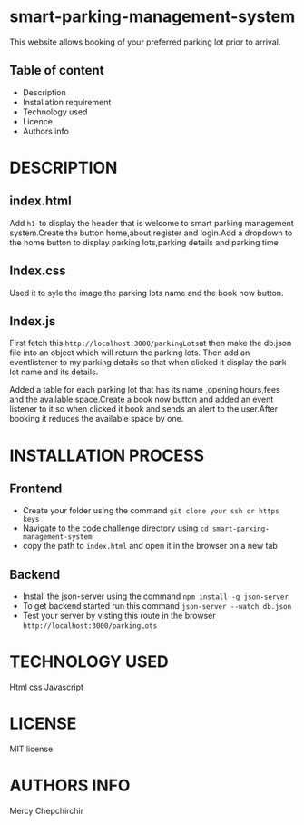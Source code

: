 # smart-parking-management-system
This website allows booking of your preferred parking lot prior to arrival.

## Table of content
* Description 
* Installation requirement
* Technology used
* Licence
* Authors info

# DESCRIPTION
## index.html
Add `h1 `to display the header that is welcome to smart parking management system.Create the button home,about,register and login.Add a dropdown to the home button to display parking lots,parking details and parking time
## Index.css
Used it to syle the image,the parking lots name and the book now button.

## Index.js 
First fetch this `http://localhost:3000/parkingLots`at then make the db.json file into an object which will return the parking lots. Then add an eventlistener to my parking details so that when clicked it display the park lot name and its details.

Added a table for each parking lot that has its name ,opening hours,fees and the available space.Create a book now button and added an event listener to it so when clicked it book and sends an alert to the user.After booking it reduces the available space by one.

# INSTALLATION PROCESS
## Frontend
* Create your folder using the command `git clone your ssh or https keys`
* Navigate to the code challenge directory using `cd smart-parking-management-system `
* copy the path to `index.html` and open it in the browser on a new tab


## Backend
* Install the json-server using the command `npm install -g json-server`
* To get backend started run this command `json-server --watch db.json`
* Test your server by visting this route in the browser `http://localhost:3000/parkingLots`

# TECHNOLOGY USED
Html
css
Javascript


# LICENSE
MIT license

# AUTHORS INFO
Mercy Chepchirchir

